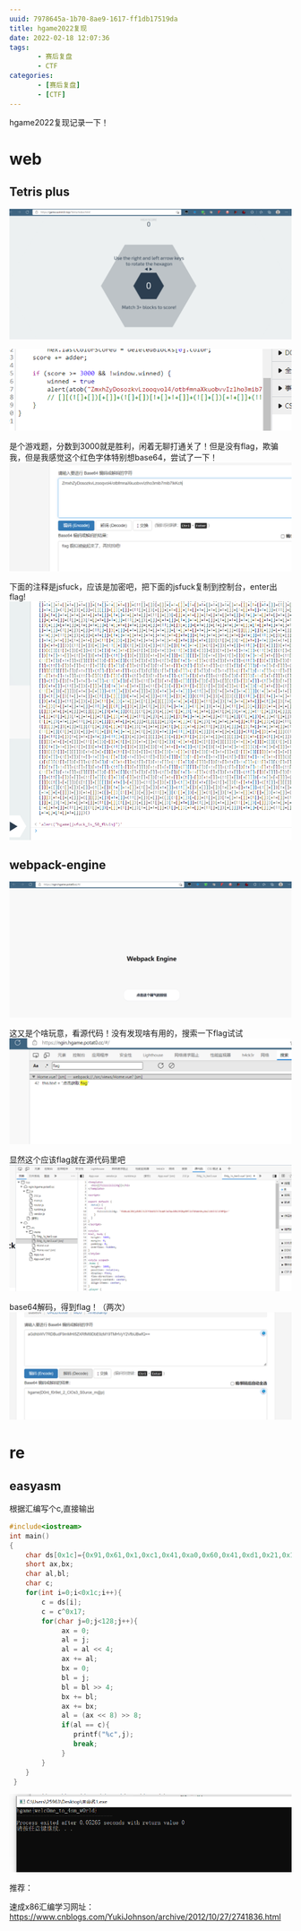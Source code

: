 ```yaml
---
uuid: 7978645a-1b70-8ae9-1617-ff1db17519da
title: hgame2022复现
date: 2022-02-18 12:07:36
tags:
       - 赛后复盘
       - CTF
categories: 
       - [赛后复盘]
       - [CTF]
---
```


hgame2022复现记录一下！

<!--more-->

# web

## Tetris plus

![image-20220218121200922](hgame2022复现/image-20220218121200922.png)

![image-20220218121311068](hgame2022复现/image-20220218121311068.png)

是个游戏题，分数到3000就是胜利，闲着无聊打通关了！但是没有flag，欺骗我，但是我感觉这个红色字体特别想base64，尝试了一下！![image-20220218121352025](hgame2022复现/image-20220218121352025.png)

下面的注释是jsfuck，应该是加密吧，把下面的jsfuck复制到控制台，enter出flag!![image-20220218121558360](hgame2022复现/image-20220218121558360.png)

## webpack-engine

![image-20220218165405533](hgame2022复现/image-20220218165405533.png)

这又是个啥玩意，看源代码！没有发现啥有用的，搜索一下flag试试![image-20220218165503318](hgame2022复现/image-20220218165503318.png)

显然这个应该flag就在源代码里吧![image-20220218165632252](hgame2022复现/image-20220218165632252.png)

base64解码，得到flag！（两次）![image-20220218165712951](hgame2022复现/image-20220218165712951.png)

# re

## easyasm

根据汇编写个c,直接输出

```c
#include<iostream>
int main()
{
	char ds[0x1c]={0x91,0x61,0x1,0xc1,0x41,0xa0,0x60,0x41,0xd1,0x21,0x14,0xc1,0x41,0xe2,0x50,0xe1,0xe2,0x54,0x20,0xc1,0xe2,0x60,0x14,0x30,0xd1,0x51,0xc0,0x17};
	short ax,bx;
	char al,bl;
	char c;
	for(int i=0;i<0x1c;i++){
		c = ds[i];
		c = c^0x17;
		for(char j=0;j<128;j++){
			 ax = 0;
	         al = j;
	         al = al << 4;
	         ax += al;
	         bx = 0;
	         bl = j;
	         bl = bl >> 4;
	         bx += bl;
	         ax += bx;
             al = (ax << 8) >> 8;
             if(al == c){
             	printf("%c",j);
             	break;
			 }			
		}
	}
 } 
```

![image-20220218171919352](hgame2022复现/image-20220218171919352.png)

推荐：

速成x86汇编学习网址：https://www.cnblogs.com/YukiJohnson/archive/2012/10/27/2741836.html
